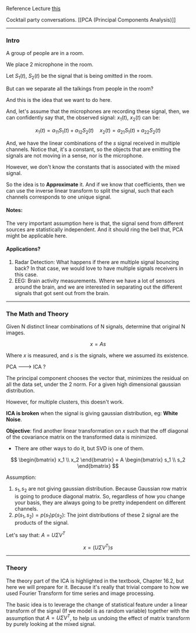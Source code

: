 Reference Lecture [this](https://www.youtube.com/watch?v=_e4SN4TWlgY&feature=youtu.be&ab_channel=NathanKutz)

Cocktail party conversations. 
[[PCA (Principal Components Analysis)]]

---
### Intro

A group of people are in a room. 

We place 2 microphone in the room. 

Let $S_1(t)$, $S_2(t)$ be the signal that is being omitted in the room.

But can we separate all the talkings from people in the room? 

And this is the idea that we want to do here. 

And, let's assume that the microphones are recording these signal, then, we can confidently say that, the observed signal: $x_1(t)$, $x_2(t)$ can be: 

$$
x_1(t) = a_{11} S_1(t) + a_{12} S_2(t) \quad 
x_2(t) = a_{21} S_1(t) + a_{22} S_2(t)
$$

And, we have the linear combinations of the $s$ signal received in multiple channels. Notice that, it's a constant, so the objects that are emitting the signals are not moving in a sense, nor is the microphone. 

However, we don't know the constants that is associated with the mixed signal. 

So the idea is to **Approximate** it. And if we know that coefficients, then we can use the inverse linear transform to split the signal, such that each channels corresponds to one unique signal. 

#### Notes: 

The very important assumption here is that, the signal send from different sources are statistically independent. And it should ring the bell that, PCA might be applicable here. 

#### **Applications**? 

1. Radar Detection: What happens if there are multiple signal bouncing back? In that case, we would love to have multiple signals receivers in this case. 
2. EEG: Brain activity measurements. Where we have a lot of sensors around the brain, and we are interested in separating out the different signals that got sent out from the brain. 

---
### The Math and Theory

Given N distinct linear combinations of N signals, determine that original N images. 

$$
x = As
$$

Where $x$ is measured, and $s$ is the signals, where we assumed its existence. 

PCA ---> ICA ?

The principal component chooses the vector that, minimizes the residual on all the data set, under the 2 norm. For a given high dimensional gaussian distribution. 

However, for multiple clusters, this doesn't work. 

**ICA is broken** when the signal is giving gaussian distribution, eg: **White Noise**. 

**Objective**: find another linear transformation on $x$ such that the off diagonal of the covariance matrix on the transformed data is minimized. 
* There are other ways to do it, but SVD is one of them. 

$$
\begin{bmatrix}
x_1 \\ x_2
\end{bmatrix} = 
A
\begin{bmatrix}
s_1 \\ s_2
\end{bmatrix}
$$

Assumption: 

1. $s_1, s_2$ are not giving gaussian distribution. Because Gaussian row matrix is going to produce diagonal matrix. So, regardless of how you change your basis, they are always going to be pretty independent on different channels. 
2. $p(s_1, s_2) = p(s_1)p(s_2)$: The joint distributions of these 2 signal are the products of the signal. 

Let's say that: $A = U\Sigma V^T$

$$
x = (U\Sigma V^T)s
$$

---

### Theory

The theory part of the ICA is highlighted in the textbook, Chapter 16.2, but here we will prepare for it. Because it's really that trivial compare to how we used Fourier Transform for time series and image processing. 

The basic idea is to leverage the change of statistical feature under a linear transform of the signal (If we model is as random variable) together with the assumption that $A = U\Sigma V^T$, to help us undoing the effect of matrix transform by purely looking at the mixed signal. 

